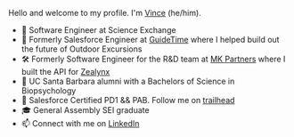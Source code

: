 Hello and welcome to my profile. I'm [Vince](http://vinceabuyuan.com) (he/him).

- 🔭 Software Engineer at Science Exchange
- 🌱 Formerly Salesforce Engineer at [GuideTime](https://www.guidetimebooking.com/s/) where I helped build out the future of Outdoor Excursions
- 🛠 Formerly Software Engineer for the R&D team at [MK Partners](https://www.mkpartners.com) where I built the API for [Zealynx](https://www.zealynx.com) 
- 🏫 UC Santa Barbara alumni with a Bachelors of Science in Biopsychology
- 🏅 Salesforce Certified PD1 && PAB. Follow me on [trailhead](https://trailblazer.me/id/vabuyuan)
- 🎓 General Assembly SEI graduate
- 📫 Connect with me on [LinkedIn](https://www.linkedin.com/in/vinceabuyuan/)


<!--
- 👨 Father of two (cats)
- 🔭 I’m currently working on Project Euler
- 🌱 I’m currently learning Jest Testing
**booyouon/booyouon** is a ✨ _special_ ✨ repository because its `README.md` (this file) appears on your GitHub profile.

Here are some ideas to get you started:

- 👯 I’m looking to collaborate on ...
- 🤔 I’m looking for help with ...
- 💬 Ask me about ...
- 📫 How to reach me: ...
- ⚡ Fun fact: ...
-->
